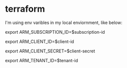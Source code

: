 # terraform

I'm using env varibles in my local enviornment, like below:


export ARM_SUBSCRIPTION_ID=$subscription-id

export ARM_CLIENT_ID=$client-id

export ARM_CLIENT_SECRET=$client-secret

export ARM_TENANT_ID=$tenant-id

